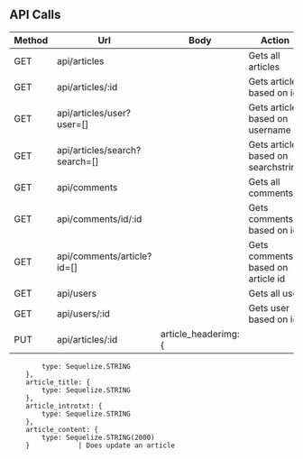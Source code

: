 ## API Calls

Method            | Url                   | Body          | Action
-------------     | -------------         | ------------- | -------------
GET               | api/articles          |               | Gets all articles
GET               | api/articles/:id      |               | Gets articles based on id
GET               | api/articles/user?user=[]    |               | Gets articles based on username
GET               | api/articles/search?search=[]     |               | Gets articles based on searchstring
GET               | api/comments     |               | Gets all comments
GET               | api/comments/id/:id      |               | Gets comments based on id
GET               | api/comments/article?id=[]     |               | Gets comments based on article id
GET               | api/users    |               | Gets all user 
GET               | api/users/:id      |               | Gets user based on id
PUT               | api/articles/:id      |   article_headerimg: {
            type: Sequelize.STRING
        },
        article_title: {
            type: Sequelize.STRING
        },
        article_introtxt: {
            type: Sequelize.STRING
        },
        article_content: {
            type: Sequelize.STRING(2000)
        }            | Does update an article




               
